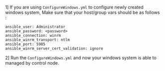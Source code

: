 
1] If you are using `ConfigureWindows.yml` to configure newly created windows system,
   Make sure that your host/group vars should be as follows :

~~~
ansible_user: Administrator
ansible_password: <password>
ansible_connection: winrm
ansible_winrm_transport: ntlm
ansible_port: 5985
ansible_winrm_server_cert_validation: ignore
~~~

2] Run the `ConfigureWindows.yml` and now your windows system is able to managed by control node.

